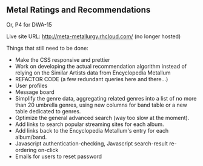## Metal Ratings and Recommendations
Or, P4 for DWA-15

Live site URL: http://meta-metallurgy.rhcloud.com/ (no longer hosted)

Things that still need to be done:
- Make the CSS responsive and prettier
- Work on developing the actual recommendation algorithm instead of relying on the Similar Artists data from Encyclopedia Metallum
- REFACTOR CODE (a few redundant queries here and there...)
- User profiles
- Message board
- Simplify the genre data, aggregating related genres into a list of no more than 20 umbrella genres, using new columns for band table or a new table dedicated to genres. 
- Optimize the general advanced search (way too slow at the moment).
- Add links to search popular streaming sites for each album.
- Add links back to the Encyclopedia Metallum's entry for each album/band.
- Javascript authentication-checking, Javascript search-result re-ordering on-click
- Emails for users to reset password
